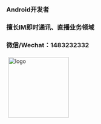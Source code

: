 ### Android开发者

### 擅长IM即时通讯、直播业务领域

### 微信/Wechat：1483232332

<img src="https://github-readme-stats.vercel.app/api?username=LiQiwen-CN&show_icons=true" alt="logo" height="160" align="left" style="margin: 5px; margin-bottom: 20px;" />
